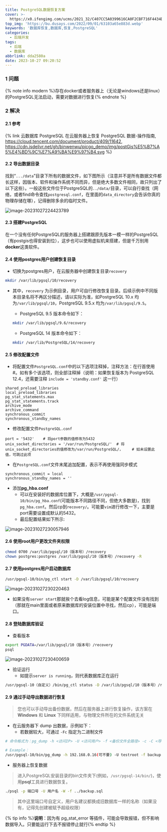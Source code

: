 ```yaml
---
title: PostgreSQL数据恢复方案
cover: >-
  https://x0.ifengimg.com/ucms/2021_32/C407CC5A0399616CA0F2CBF716F4434DBB0FC959_size103_w600_h356.png
top_img: 'https://bu.dusays.com/2022/09/01/63103a65e883d.webp'
keywords: '数据库恢复,数据库,恢复,PostgreSQL'
categories:
  - 后端开发
tags:
  - 后端
  - 数据库
abbrlink: dda2580a
date: 2023-10-27 09:20:52
---
```




### 1 问题

{% note info modern %}存在docker或者服务器上（无论是windows还是linux）的PostgreSQL无法启动，需要对数据进行恢复{% endnote %}



### 2 解决

#### 2.1 参考

{% link 云数据库 PostgreSQL 在云服务器上恢复 PostgreSQL 数据-操作指南, https://cloud.tencent.com/document/product/409/11642, https://cdn.jsdelivr.net/gh/binwenwu/picgo_demo/img/postGis%E5%B7%A5%E4%BD%9C%E7%A9%BA%E9%97%B4.svg %}

#### 2.2 导出数据目录

​	找到“`.../data`”目录下所有的数据文件，如下图所示（注意并不是所有数据文件都长这样，因版本、软件和操作系统不同而异，但是绝大多数文件相同，故只列出了以下这些）。一般这些文件位于PostgreSQL的`../data/`目录，可以自行查找（网络，或者find命令查找`postgresql.conf`，在里面的`data_directory`会告诉你真的物理存储在哪），记得删除多余的临时文件。

![image-20231027224423789](https://cdn.jsdelivr.net/gh/binwenwu/picgo_demo/img/image-20231027224423789.png)

#### 2.3 搭建PostgreSQL

​	在一个没有任何PostgreSQL的服务器上搭建跟原先版本一模一样的PostgreSQL（有postgis也得安装到位），这步也可以使用虚拟机来搭建，但是千万别用**docker**这类软件。

#### 2.4 使用postgres用户创建恢复目录

- 切换为postgres用户，在云服务器中创建恢复目录`recovery`

```BASH
mkdir /var/lib/pgsql/10/recovery
```

- 其中，`recovery` 为示例目录，用户可自行修改恢复目录。后续示例中不同版本目录名将不再区分描述，请以实际为准，如PostgreSQL 10.x 均为`/var/lib/pgsql/10`，PostgreSQL 9.5.x 均为`/var/lib/pgsql/9.5`。

  - PostgreSQL 9.5 版本命令如下：

  ```BASH
  mkdir /var/lib/pgsql/9.6/recovery
  ```

  - PostgreSQL 14 版本命令如下：

  ``` BASH
  mkdir /var/lib/PostgreSQL/14/recovery
  ```

#### 2.5 修改配置文件

- 将配置文件`PostgreSQL.conf`中的以下选项注释掉，注释方法：在行首使用#。如有多个该选项，则全部注释掉（说明：如果恢复版本为 PostgreSQL 12.4，还需要注释 `include = 'standby.conf'` 这一行）

```TEXT
shared_preload_libraries
local_preload_libraries
pg_stat_statements.max
pg_stat_statements.track
archive_mode
archive_command
synchronous_commit
synchronous_standby_names
```

- 修改配置文件`PostgreSQL.conf`

```TEXT
port = '5432'    # 将port参数的值修改为5432
unix_socket_directories = '/var/run/PostgreSQL/'  # 将unix_socket_directories的值修改为/var/run/PostgreSQL/，    # 如未设置此值，可跳过此项
```

- 在`PostgreSQL.conf`文件末尾追加配置，表示不再使用强同步模式

```TEXT
synchronous_commit = local
synchronous_standby_names = ''
```

- 添加**pg_hba.conf**
  - 可以在安装好的数据库位置下，大概是`/usr/pgsql-10/bin/pg_hba.conf`(可能版本不同路径不同，但绝大多数是)，找到`pg_hba.conf`。然后cp到`recovery/`。可能要`vim`进行修改一下，主要是port需要设置成默认的5432。
  - 最后配置结果如下所示:

![image-20231027230057946](https://cdn.jsdelivr.net/gh/binwenwu/picgo_demo/img/image-20231027230057946.png)

#### 2.6 使用root用户更改文件夹权限

```BASH
chmod 0700 /var/lib/pgsql/10（版本号）/recovery
chown postgres:postgres /var/lib/pgsql/10（版本号）/recovery -R
```

#### 2.7 使用postgres用户启动数据库

```BASH
/usr/pgsql-10/bin/pg_ctl start -D /var/lib/pgsql/10/recovery
```

![image-20231027230220463](https://cdn.jsdelivr.net/gh/binwenwu/picgo_demo/img/image-20231027230220463.png)

- 如果没有`server start`那就挨个去看log信息，可能是某个配置文件没有找到（那就在main里面或者原来数据库的安装位置中寻找，然后cp），可能是端口。

#### 2.8 登陆数据库验证

- 查看版本

```BASH
export PGDATA=/var/lib/pgsql/10（版本号）/recovery
psql
```

![image-20231027230400659](https://cdn.jsdelivr.net/gh/binwenwu/picgo_demo/img/image-20231027230400659.png)

- 验证运行
  - 如提示`server is running`，则代表数据库正在运行

```BASH
/usr/pgsql-10（自定义）/bin/pg_ctl status -D /var/lib/pgsql/10（版本号）/recovery
```

#### 2.9 通过手动导出数据进行恢复

>您也可以手动导出备份数据，然后在服务器上进行恢复操作，该方案在 **Windows** 和 **Linux** 下同样适用，与物理文件所在的文件系统无关

- 在云服务器下 dump 出数据，示例如下：
  - 若数据较大，可通过 `-Fc` 指定为二进制文件

```BASH
# 命令格式为：pg_dump -h <访问IP> -U <访问用户> -f <备份文件全路径> -c -C <导出的数据库名>

# Example：
/usr/pgsql-10/bin/pg_dump -h 192.168.0.16(可不要) -U testroot -f backup.sql -c -C postgres
```

- 服务器上恢复数据

> 进入PostgreSQL安装目录的bin文件夹下(例如，`/usr/pgsql-14/bin/`)，使用**psql**工具进行数据恢复。

```BASH
./psql -p 端口号 -U 用户名 -W -f ../backup.sql
```

>其中这里端口号自定义，用户名建议都换成旧数据库一样的名称（如果没有，记得先创建被赋予超级权限）

{% tip info %}**说明**：因为有 pg_stat_error 等插件，可能会导致报错，但不影响数据导入。只要能运行下去不报错停止就行{% endtip %}